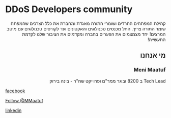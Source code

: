 
# DDoS Developers community
<p dir="rtl">
קהילת המפתחים החרדים ושומרי התורה מאגדת ומחברת את כלל הצרכים שהמפתח שומר התורה צריך. 
החל מכנסים טכנולוגים והאקטונים ועד לקורסים טכנולוגים עם מיטב המרצים!
יחד מצמצמים את הפערים בחברה ומקדמים את הציבור שלנו לקדמת התעשייה!
</p>

<h2 dir="rtl"> מי אנחנו </h2>
<h3 dir="rtl" style="pedding:0;">  Meni Maatuf </h3>
<p dir="rtl">
  Tech Lead ב 8200 ובוגר ממר"ם ופרוייקט שח"ר - בינה בירוק 
</p>

[facebook](https://www.facebook.com/images/fb_icon_325x325.png)

[Follow @MMaatuf](https://twitter.com/MMaatuf?ref_src=twsrc%5Etfw)

[linkedin](https://www.linkedin.com/in/menachem-maatuf-264299114)
